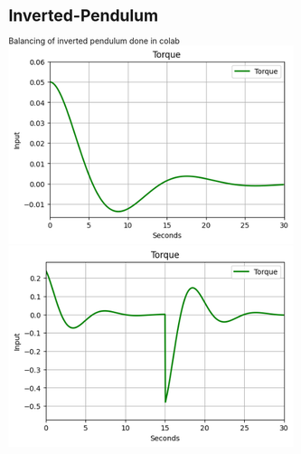# Inverted-Pendulum
Balancing of inverted pendulum done in colab
<img src="Pcontroller-Torque.png" alt="Flowers ">
<img src="PDController-Torque.png" alt="Flowers ">

